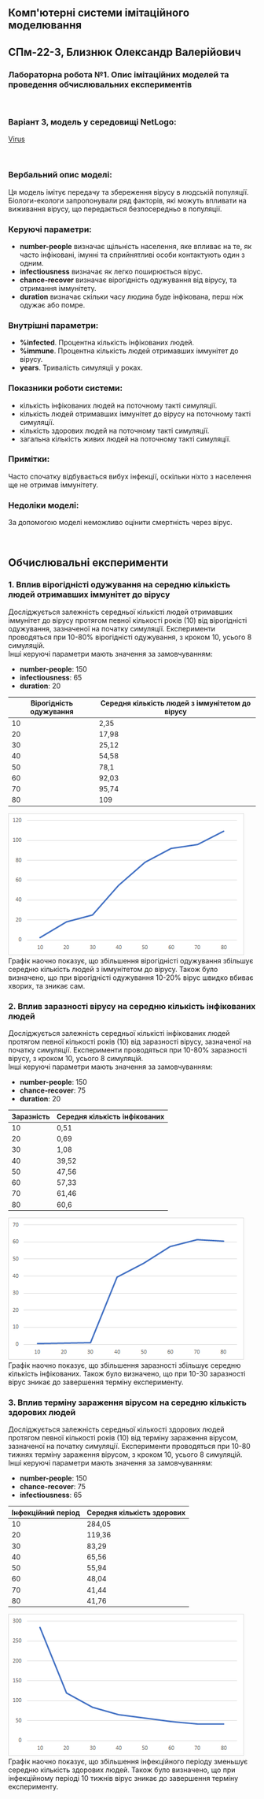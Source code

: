 ## Комп'ютерні системи імітаційного моделювання
## СПм-22-3, **Близнюк Олександр Валерiйович**
### Лабораторна робота №**1**. Опис імітаційних моделей та проведення обчислювальних експериментів

<br>

### Варіант 3, модель у середовищі NetLogo:
[Virus](https://www.netlogoweb.org/launch#https://www.netlogoweb.org/assets/modelslib/Sample%20Models/Biology/Virus.nlogo)

<br>

### Вербальний опис моделі:
Ця модель імітує передачу та збереження вірусу в людській популяції. Біологи-екологи запропонували ряд факторів, які можуть впливати на виживання вірусу, що передається безпосередньо в популяції.

### Керуючі параметри:
- **number-people** визначає щільність населення, яке впливає на те, як часто інфіковані, імунні та сприйнятливі особи контактують один з одним.
- **infectiousness** визначає як легко поширюється вірус. 
- **chance-recover** визначає вiрогiднiсть одужування вiд вiрусу, та отримання iммунiтету.
- **duration** визначає cкільки часу людина буде iнфiкована, перш ніж одужає або помре.

### Внутрішні параметри:
- **%infected**. Процентна кiлькiсть iнфiкованих людей.
- **%immune**. Процентна кiлькiсть людей отримавших iммунiтет до вiрусу.
- **years**. Тривалicть cимуляцii у роках.
 
### Показники роботи системи:
- кiлькiсть iнфiкованих людей на поточному такті симуляції.
- кiлькiсть людей отримавших iммунiтет до вiрусу на поточному такті симуляції.
- кiлькiсть здорових людей на поточному такті симуляції.
- загальна кiлькiсть живих людей на поточному такті симуляції.

### Примітки:
Часто спочатку відбувається вибух інфекції, оскільки ніхто з населення ще не отримав iммунiтету.

### Недоліки моделі:
За допомогою моделi неможливо оцiнити смертнiсть через вiрус. 

<br>

## Обчислювальні експерименти

### 1. Вплив вiрогiднiстi одужування на середню кiлькiсть людей отримавших iммунiтет до вiрусу
Досліджується залежність середньої кiлькiстi людей отримавших iммунiтет до вiрусу протягом певної кількості років (10) від вiрогiднiстi одужування, зазначеної на початку симуляції.
Експерименти проводяться при 10-80% вiрогiднiстi одужування, з кроком 10, усього 8 симуляцій.  
Інші керуючі параметри мають значення за замовчуванням:
- **number-people**: 150
- **infectiousness**: 65
- **duration**: 20

<table>
<thead>
<tr><th>Вiрогiднiсть одужування</th><th>Середня кiлькiсть людей з iммунiтетом до вiрусу</th></tr>
</thead>
<tbody>
<tr><td>10</td><td>2,35</td></tr>
<tr><td>20</td><td>17,98</td></tr>
<tr><td>30</td><td>25,12</td></tr>
<tr><td>40</td><td>54,58</td></tr>
<tr><td>50</td><td>78,1</td></tr>
<tr><td>60</td><td>92,03</td></tr>
<tr><td>70</td><td>95,74</td></tr>
<tr><td>80</td><td>109</td></tr>
</tbody>
</table>

![Залежність середньої кiлькiстi людей з iммунiтетом до вiрусу від вiрогiдностi одужування](fig1.png)
<br>
Графік наочно показує, що збiльшення вiрогiднiстi одужування збiльшує середню кiлькiсть людей з iммунiтетом до вiрусу. Також було визначено, що при вiрогiднiстi одужування 10-20% вiрус швидко вбиває хворих, та зникає сам. 

### 2. Вплив заразностi вiрусу на середню кiлькiсть iнфiкованих людей 
Досліджується залежність середньої кiлькiстi iнфiкованих людей протягом певної кількості років (10) від заразностi вiрусу, зазначеної на початку симуляції.
Експерименти проводяться при 10-80% заразностi вiрусу, з кроком 10, усього 8 симуляцій.  
Інші керуючі параметри мають значення за замовчуванням:
- **number-people**: 150
- **chance-recover**: 75
- **duration**: 20

<table>
<thead>
<tr><th>Заразнiсть</th><th>Середня кiлькiсть iнфiкованих</th></tr>
</thead>
<tbody>
<tr><td>10</td><td>0,51</td></tr>
<tr><td>20</td><td>0,69</td></tr>
<tr><td>30</td><td>1,08</td></tr>
<tr><td>40</td><td>39,52</td></tr>
<tr><td>50</td><td>47,56</td></tr>
<tr><td>60</td><td>57,33</td></tr>
<tr><td>70</td><td>61,46</td></tr>
<tr><td>80</td><td>60,6</td></tr>
</tbody>
</table>

![Залежність середньої кiлькостi iнфiкованих від заразностi](fig2.png)
<br>
Графік наочно показує, що збiльшення заразностi збiльшує середню кiлькiсть iнфiкованих. Також було визначено, що при 10-30 заразностi вiрус зникає до завершення термiну експерименту.

### 3. Вплив термiну зараження вiрусом на середню кiлькiсть здорових людей 
Досліджується залежність середньої кiлькостi здорових людей протягом певної кількості років (10) від термiну зараження вiрусом, зазначеної на початку симуляції.
Експерименти проводяться при 10-80 тижнях термiну зараження вiрусом, з кроком 10, усього 8 симуляцій.  
Інші керуючі параметри мають значення за замовчуванням:
- **number-people**: 150
- **chance-recover**: 75
- **infectiousness**: 65

<table>
<thead>
<tr><th>Iнфекцiйний перiод</th><th>Середня кiлькiсть здорових</th></tr>
</thead>
<tbody>
<tr><td>10</td><td>284,05</td></tr>
<tr><td>20</td><td>119,36</td></tr>
<tr><td>30</td><td>83,29</td></tr>
<tr><td>40</td><td>65,56</td></tr>
<tr><td>50</td><td>55,94</td></tr>
<tr><td>60</td><td>48,04</td></tr>
<tr><td>70</td><td>41,44</td></tr>
<tr><td>80</td><td>41,76</td></tr>
</tbody>
</table>

![Залежність середньої кiлькiстi здорових від iнфекцiйного перiоду](fig3.png)
<br>
Графік наочно показує, що збiльшення iнфекцiйного перiоду зменьшує середню кiлькiсть здорових людей. Також було визначено, що при iнфекцiйному перiодi 10 тижнiв вiрус зникає до завершення термiну експерименту.
